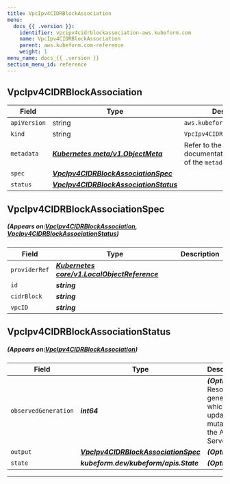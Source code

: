 ```yaml
---
title: VpcIpv4CIDRBlockAssociation
menu:
  docs_{{ .version }}:
    identifier: vpcipv4cidrblockassociation-aws.kubeform.com
    name: VpcIpv4CIDRBlockAssociation
    parent: aws.kubeform.com-reference
    weight: 1
menu_name: docs_{{ .version }}
section_menu_id: reference
---
```


## VpcIpv4CIDRBlockAssociation
| Field | Type | Description |
| ------ | ----- | ----------- |
| `apiVersion` | string | `aws.kubeform.com/v1alpha1` |
|    `kind` | string | `VpcIpv4CIDRBlockAssociation` |
| `metadata` | ***[Kubernetes meta/v1.ObjectMeta](https://kubernetes.io/docs/reference/generated/kubernetes-api/v1.13/#objectmeta-v1-meta)***|Refer to the Kubernetes API documentation for the fields of the `metadata` field.|
| `spec` | ***[VpcIpv4CIDRBlockAssociationSpec](#VpcIpv4CIDRBlockAssociationSpec)***||
| `status` | ***[VpcIpv4CIDRBlockAssociationStatus](#VpcIpv4CIDRBlockAssociationStatus)***||
## VpcIpv4CIDRBlockAssociationSpec
##### (Appears on:[VpcIpv4CIDRBlockAssociation](#VpcIpv4CIDRBlockAssociation), [VpcIpv4CIDRBlockAssociationStatus](#VpcIpv4CIDRBlockAssociationStatus))
| Field | Type | Description |
| ------ | ----- | ----------- |
| `providerRef` | ***[Kubernetes core/v1.LocalObjectReference](https://kubernetes.io/docs/reference/generated/kubernetes-api/v1.13/#localobjectreference-v1-core)***||
| `id` | ***string***||
| `cidrBlock` | ***string***||
| `vpcID` | ***string***||
## VpcIpv4CIDRBlockAssociationStatus
##### (Appears on:[VpcIpv4CIDRBlockAssociation](#VpcIpv4CIDRBlockAssociation))
| Field | Type | Description |
| ------ | ----- | ----------- |
| `observedGeneration` | ***int64***| ***(Optional)*** Resource generation, which is updated on mutation by the API Server.|
| `output` | ***[VpcIpv4CIDRBlockAssociationSpec](#VpcIpv4CIDRBlockAssociationSpec)***| ***(Optional)*** |
| `state` | ***kubeform.dev/kubeform/apis.State***| ***(Optional)*** |
---
